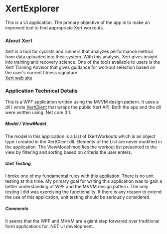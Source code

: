 # XertExplorer
This is a UI application. The primary objective of the app is to make an improved tool to find appropriate Xert workouts. 

### About Xert
Xert is a tool for cyclists and runners that analyzes performance metrics from data uploaded into their system. With this analysis, Xert gives insight into training and recovery science. One of the tools  available to users is the Xert Training Advisor that gives guidance for workout selection based on the user's current fitness signature.   
[Xert web site](https://www.xertonline.com/)

### Application Technical Details
This is a WPF application written using the MVVM design pattern. It uses a dll I wrote [XertClient](https://github.com/ccuddohy/XertClient) that wraps the public
Xert API. Both the app and the dll were written using .Net core 3.1. 

##### Model / ViewModel
The model in this application is a List of IXertWorkouts which is an object type I created in the XertClient dll. Elements of the List are never modified in the application. The ViewModel modifies the workout list presented to the view by filtering and sorting based on criteria the user enters. 

##### Unit Testing
I broke one of my fundamental rules with this appliation. There is no unit testing at this time. My primary goal for writing this application was to gain a better understanding of WPF and the MVVM design pattern. The only testing I did was exercising the functionality. If there is any reason to extend the use of this application, unit testing should be seriously considered.

##### Comments
It seems that the WPF and MVVM are a giant step forwared over traditional form applications for .NET UI development.

